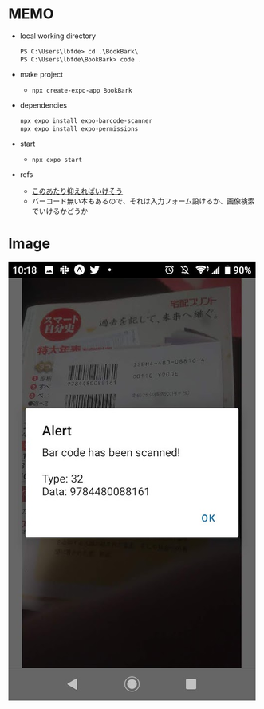 # MEMO
- local working directory
  ```console
  PS C:\Users\lbfde> cd .\BookBark\
  PS C:\Users\lbfde\BookBark> code .
  ```

- make project
  - `npx create-expo-app BookBark`

- dependencies
  ```console
  npx expo install expo-barcode-scanner
  npx expo install expo-permissions
  ```

- start
  - `npx expo start`

- refs
  - [このあたり抑えればいけそう](https://twitter.com/ddddddOpppppp/status/1614283063596560385?s=20&t=ao4gigL-7lpXcVDu4nOhcQ)
  - バーコード無い本もあるので、それは入力フォーム設けるか、画像検索でいけるかどうか

# Image

![](image.jpg)
